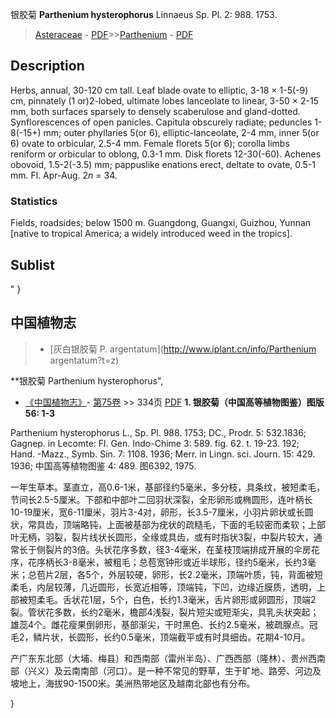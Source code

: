 银胶菊 **Parthenium hysterophorus** Linnaeus Sp. Pl. 2: 988. 1753.

> [Asteraceae](http://www.iplant.cn/info/Asteraceae?t=foc) - [PDF](http://www.iplant.cn/foc/pdf/Asteraceae.pdf)>>[Parthenium](http://www.iplant.cn/info/Parthenium?t=foc) - [PDF](http://www.iplant.cn/foc/pdf/Parthenium.pdf)

## Description

Herbs, annual, 30-120 cm tall. Leaf blade ovate to elliptic, 3-18 × 1-5(-9) cm, pinnately (1 or)2-lobed, ultimate lobes lanceolate to linear, 3-50 × 2-15 mm, both surfaces sparsely to densely scaberulose and gland-dotted. Synflorescences of open panicles. Capitula obscurely radiate; peduncles 1-8(-15+) mm; outer phyllaries 5(or 6), elliptic-lanceolate, 2-4 mm, inner 5(or 6) ovate to orbicular, 2.5-4 mm. Female florets 5(or 6); corolla limbs reniform or orbicular to oblong, 0.3-1 mm. Disk florets 12-30(-60). Achenes obovoid, 1.5-2(-3.5) mm; pappuslike enations erect, deltate to ovate, 0.5-1 mm. Fl. Apr-Aug. 2*n* = 34.

### Statistics
Fields, roadsides; below 1500 m. Guangdong, Guangxi, Guizhou, Yunnan [native to tropical America; a widely introduced weed in the tropics].


## Sublist
"
}
## 中国植物志

> * [灰白银胶菊  P.  argentatum](http://www.iplant.cn/info/Parthenium argentatum?t=z)


**银胶菊 Parthenium hysterophorus",


* [《中国植物志》](http://www.iplant.cn/frps)- [第75卷](http://www.iplant.cn/frps/vol/75) >> 334页 [PDF](http://www.iplant.cn/frps/pdf/75/334.PDF)
**1. 银胶菊（中国高等植物图鉴）图版56: 1-3**

Parthenium hysterophorus L., Sp. Pl. 988. 1753; DC., Prodr. 5: 532.1836; Gagnep. in Lecomte: Fl. Gen. Indo-Chime 3: 589. fig. 62. t. 19-23. 192; Hand. -Mazz., Symb. Sin. 7: 1108. 1936; Merr. in Lingn. sci. Journ. 15: 429. 1936; 中国高等植物图鉴 4: 489. 图6392, 1975.

一年生草本。茎直立，高0.6-1米，基部径约5毫米，多分枝，具条纹，被短柔毛，节间长2.5-5厘米。下部和中部叶二回羽状深裂，全形卵形或椭圆形，连叶柄长10-19厘米，宽6-11厘米，羽片3-4对，卵形，长3.5-7厘米，小羽片卵状或长圆状，常具齿，顶端略钝，上面被基部为疣状的疏糙毛，下面的毛较密而柔软；上部叶无柄，羽裂，裂片线状长圆形，全缘或具齿，或有时指状3裂，中裂片较大，通常长于侧裂片的3倍。头状花序多数，径3-4毫米，在茎枝顶端排成开展的伞房花序，花序柄长3-8毫米，被粗毛；总苞宽钟形或近半球形，径约5毫米，长约3毫米；总苞片2层，各5个，外层较硬，卵形，长2.2毫米，顶端叶质，钝，背面被短柔毛，内层较薄，几近圆形，长宽近相等，顶端钝，下凹，边缘近膜质，透明，上部被短柔毛。舌状花1层，5个，白色，长约1.3毫米，舌片卵形或卵圆形，顶端2裂。管状花多数，长约2毫米，檐部4浅裂，裂片短尖或短渐尖，具乳头状突起；雄蕊4个。雌花瘦果倒卵形，基部渐尖，干时黑色、长约2.5毫米，被疏腺点。冠毛2，鳞片状，长圆形，长约0.5毫米，顶端截平或有时具细齿。花期4-10月。

产广东东北部（大埔、梅县）和西南部（雷州半岛）、广西西部（隆林）、贵州西南部（兴义）及云南南部（河口）。是一种不常见的野草，生于旷地、路旁、河边及坡地上，海拔90-1500米。美洲热带地区及越南北部也有分布。

}